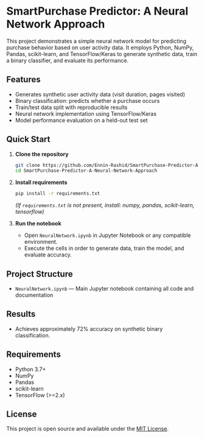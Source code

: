 # SmartPurchase Predictor: A Neural Network Approach

This project demonstrates a simple neural network model for predicting purchase behavior based on user activity data. It employs Python, NumPy, Pandas, scikit-learn, and TensorFlow/Keras to generate synthetic data, train a binary classifier, and evaluate its performance.

## Features

- Generates synthetic user activity data (visit duration, pages visited)
- Binary classification: predicts whether a purchase occurs
- Train/test data split with reproducible results
- Neural network implementation using TensorFlow/Keras
- Model performance evaluation on a held-out test set

## Quick Start

1. **Clone the repository**
   ```bash
   git clone https://github.com/Ennin-Rashid/SmartPurchase-Predictor-A-Neural-Network-Approach.git
   cd SmartPurchase-Predictor-A-Neural-Network-Approach
   ```

2. **Install requirements**
   ```bash
   pip install -r requirements.txt
   ```
   *(If `requirements.txt` is not present, install: numpy, pandas, scikit-learn, tensorflow)*

3. **Run the notebook**
   - Open `NeuralNetwork.ipynb` in Jupyter Notebook or any compatible environment.
   - Execute the cells in order to generate data, train the model, and evaluate accuracy.

## Project Structure

- `NeuralNetwork.ipynb` — Main Jupyter notebook containing all code and documentation

## Results

- Achieves approximately 72% accuracy on synthetic binary classification.

## Requirements

- Python 3.7+
- NumPy
- Pandas
- scikit-learn
- TensorFlow (>=2.x)

## License

This project is open source and available under the [MIT License](LICENSE).
